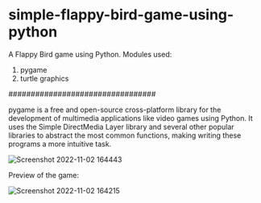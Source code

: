 # simple-flappy-bird-game-using-python

A Flappy Bird game using Python.
Modules used: 
1. pygame
2. turtle graphics

#################################

pygame is a free and open-source cross-platform library for the development of multimedia applications like video games using Python.
It uses the Simple DirectMedia Layer library and several other popular libraries to abstract the most common functions, making writing these programs a more intuitive task.

![Screenshot 2022-11-02 164443](https://user-images.githubusercontent.com/99202913/199476154-5d65f02b-f165-4dfe-b742-7ee5e154eb3a.png)

Preview of the game: 

![Screenshot 2022-11-02 164215](https://user-images.githubusercontent.com/99202913/199476361-401083d3-a3c2-4b90-af08-035425e72e68.png)

